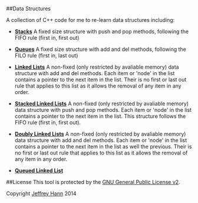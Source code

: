 ##Data Structures

A collection of C++ code for me to re-learn data structures including:

* [**Stacks**](/stack)
    A fixed size structure with push and pop methods, following the FIFO rule (first in, first out)
    
* [**Queues**](/queue)
    A fixed size structure with add and del methods, following the FILO rule (first in, last out)
    
* [**Linked Lists**](/linkedlist)
    A non-fixed (only restricted by avaliable memory) data structure with add and del methods. Each item or 'node' in     the list contains a pointer to the next item in the list. Their is no first or last out rule that applies to this     list as it allows the removal of any item in any order.

* [**Stacked Linked Lists**](/stackedlist)
    A non-fixed (only restricted by avaliable memory) data structure with push and pop methods. Each item or 'node'      in the list contains a pointer to the next item in the list. This structure follows the FIFO rule (first in, first out).
    
* [**Doubly Linked Lists**](/doublylinkedlist)
    A non-fixed (only restricted by avaliable memory) data structure with add and del methods. Each item or 'node' in     the list contains a pointer to the next item in the list as well the previous. Their is no first or last out rule that applies to this     list as it allows the removal of any item in any order.

* [**Queued Linked List**](/queuedlist)

##License
This tool is protected by the [GNU General Public License v2](http://www.gnu.org/licenses/gpl-2.0.html).

Copyright [Jeffrey Hann](http://jeffreyhann.ca/) 2014
